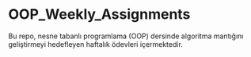 # OOP_Weekly_Assignments
 Bu repo, nesne tabanlı programlama (OOP) dersinde algoritma mantığını geliştirmeyi hedefleyen haftalık ödevleri içermektedir.
